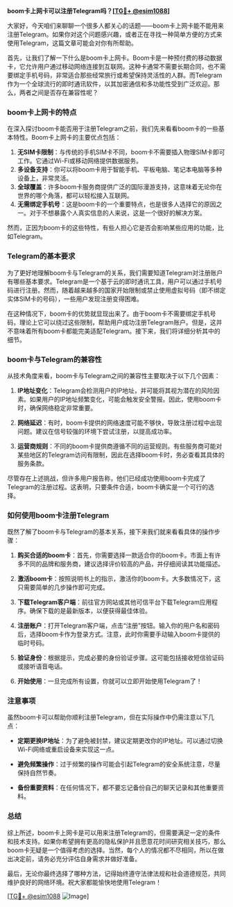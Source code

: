 **boom卡上网卡可以注册Telegram吗？[[TG💪+ @esim1088](https://t.me/s/esim1088)]**

大家好，今天咱们来聊聊一个很多人都关心的话题——boom卡上网卡能不能用来注册Telegram。如果你对这个问题感兴趣，或者正在寻找一种简单方便的方式来使用Telegram，这篇文章可能会对你有所帮助。

首先，让我们了解一下什么是boom卡上网卡。Boom卡是一种预付费的移动数据卡，它允许用户通过移动网络连接到互联网。这种卡通常不需要长期合同，也不需要绑定手机号码，非常适合那些经常旅行或希望保持灵活性的人群。而Telegram作为一个全球流行的即时通讯软件，以其加密通信和多功能性受到广泛欢迎。那么，两者之间是否存在兼容性呢？

### boom卡上网卡的特点

在深入探讨boom卡能否用于注册Telegram之前，我们先来看看boom卡的一些基本特性。Boom卡上网卡的主要优点包括：

1. **无SIM卡限制**：与传统的手机SIM卡不同，boom卡不需要插入物理SIM卡即可工作。它通过Wi-Fi或移动网络提供数据服务。
2. **多设备支持**：你可以将boom卡用于智能手机、平板电脑、笔记本电脑等多种设备上，非常灵活。
3. **全球覆盖**：许多boom卡服务商提供广泛的国际漫游支持，这意味着无论你在世界的哪个角落，都可以轻松接入互联网。
4. **无需绑定手机号**：这是boom卡的一个重要特点，也是很多人选择它的原因之一。对于不想暴露个人真实信息的人来说，这是一个很好的解决方案。

然而，正因为boom卡的这些特性，有些人担心它是否会影响某些应用的功能，比如Telegram。

### Telegram的基本要求

为了更好地理解boom卡与Telegram的关系，我们需要知道Telegram对注册账户有哪些基本要求。Telegram是一个基于云的即时通讯工具，用户可以通过手机号码进行注册。然而，随着越来越多的国家开始限制或禁止使用虚拟号码（即不绑定实体SIM卡的号码），一些用户发现注册变得困难。

在这种情况下，boom卡的优势就显现出来了。由于boom卡不需要绑定手机号码，理论上它可以绕过这些限制，帮助用户成功注册Telegram账户。但是，这并不意味着所有boom卡都能完美适配Telegram。接下来，我们将详细分析其中的细节。

### boom卡与Telegram的兼容性

从技术角度来看，boom卡与Telegram之间的兼容性主要取决于以下几个因素：

1. **IP地址变化**：Telegram会检测用户的IP地址，并可能将其视为潜在的风险因素。如果用户的IP地址频繁变化，可能会触发安全警报。因此，使用boom卡时，确保网络稳定非常重要。
   
2. **网络延迟**：有时，boom卡提供的网络速度可能不够快，导致注册过程中出现问题。建议在信号较强的环境下尝试注册，以提高成功率。

3. **运营商规则**：不同的boom卡提供商遵循不同的运营规则。有些服务商可能对某些地区的Telegram访问有限制，因此在选择boom卡时，务必查看其具体的服务条款。

尽管存在上述挑战，但许多用户报告称，他们已经成功使用boom卡完成了Telegram的注册过程。这表明，只要条件合适，boom卡确实是一个可行的选择。

### 如何使用boom卡注册Telegram

既然了解了boom卡与Telegram的基本关系，接下来我们就来看看具体的操作步骤：

1. **购买合适的boom卡**：首先，你需要选择一款适合你的boom卡。市面上有许多不同的品牌和服务商，建议选择评价较高的产品，并仔细阅读其功能描述。

2. **激活boom卡**：按照说明书上的指示，激活你的boom卡。大多数情况下，这只需要简单的几步操作即可完成。

3. **下载Telegram客户端**：前往官方网站或其他可信平台下载Telegram应用程序。确保下载的是最新版本，以便获得最佳体验。

4. **注册账户**：打开Telegram客户端，点击“注册”按钮。输入你的用户名和密码后，选择boom卡作为登录方式。注意，此时你需要手动输入boom卡提供的临时号码。

5. **验证身份**：根据提示，完成必要的身份验证步骤。这可能包括接收短信验证码或接听语音电话。

6. **开始使用**：一旦完成所有设置，你就可以立即开始使用Telegram了！

### 注意事项

虽然boom卡可以帮助你顺利注册Telegram，但在实际操作中仍需注意以下几点：

- **定期更换IP地址**：为了避免被封禁，建议定期更改你的IP地址。可以通过切换Wi-Fi网络或重启设备来实现这一点。
  
- **避免频繁操作**：过于频繁的操作可能会引起Telegram的安全系统注意，尽量保持自然节奏。

- **备份重要资料**：在任何情况下，都不要忘记备份自己的聊天记录和其他重要资料。

### 总结

综上所述，boom卡上网卡是可以用来注册Telegram的，但需要满足一定的条件和技术支持。如果你希望拥有更高的隐私保护并且愿意花时间研究相关技巧，那么boom卡无疑是一个值得考虑的选择。当然，每个人的情况都不尽相同，所以在做出决定前，请务必充分评估自身需求并做好准备。

最后，无论你最终选择了哪种方法，记得始终遵守法律法规和社会道德规范，共同维护良好的网络环境。祝大家都能愉快地使用Telegram！

[[TG💪+ @esim1088](https://t.me/s/esim1088) ![Image](https://i.postimg.cc/4NQfJmqS/Snipaste-2025-05-13-00-14-12.png)]